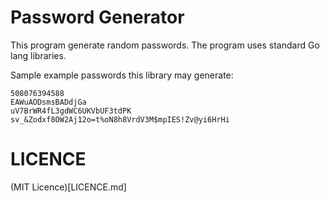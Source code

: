 # Password Generator
This program generate random passwords.
The program uses standard Go lang libraries.

Sample example passwords this library may generate:
```
508076394588
EAWuAODsmsBADdjGa
uV7BrWR4fL3gdWC6UKVbUF3tdPK
sv_&Zodxf8OW2Aj12o=t%oN8h8VrdV3M$mpIES!Zv@yi6HrHi
```

# LICENCE
(MIT Licence)[LICENCE.md]